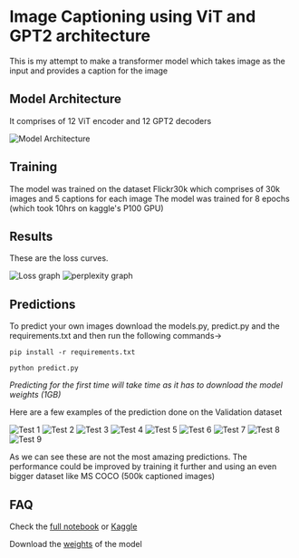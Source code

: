 # Image Captioning using ViT and GPT2 architecture

This is my attempt to make a transformer model which takes image as the input and provides a caption for the image

## Model Architecture
It comprises of 12 ViT encoder and 12 GPT2 decoders

![Model Architecture](images/model.png)

## Training
The model was trained on the dataset Flickr30k which comprises of 30k images and 5 captions for each image
The model was trained for 8 epochs (which took 10hrs on kaggle's P100 GPU)

## Results
These are the loss curves.


![Loss graph](images/loss.png)
![perplexity graph](images/perplexity.png)

## Predictions
To predict your own images download the models.py, predict.py and the requirements.txt and then run the following commands->

`pip install -r requirements.txt`

`python predict.py`

*Predicting for the first time will take time as it has to download the model weights (1GB)*

Here are a few examples of the prediction done on the Validation dataset

![Test 1](images/test1.png)
![Test 2](images/test2.png)
![Test 3](images/test3.png)
![Test 4](images/test4.png)
![Test 5](images/test5.png)
![Test 6](images/test6.png)
![Test 7](images/test7.png)
![Test 8](images/test8.png)
![Test 9](images/test9.png)

As we can see these are not the most amazing predictions. The performance could be improved by training it further and using an even bigger dataset like MS COCO (500k captioned images)

## FAQ

Check the [full notebook](./imagecaptioning.ipynb) or [Kaggle](https://www.kaggle.com/code/ayushman72/imagecaptioning)

Download the [weights](https://drive.google.com/file/d/1X51wAI7Bsnrhd2Pa4WUoHIXvvhIcRH7Y/view?usp=drive_link) of the model
